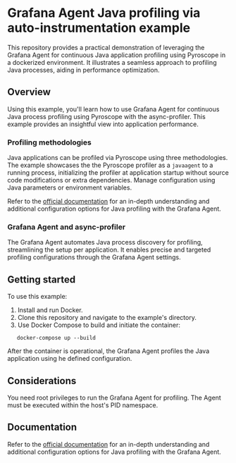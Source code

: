 # Grafana Agent Java profiling via auto-instrumentation example

This repository provides a practical demonstration of leveraging the Grafana Agent for continuous Java application profiling using Pyroscope in a dockerized environment. It illustrates a seamless approach to profiling Java processes, aiding in performance optimization.

## Overview

Using this example, you'll learn how to use Grafana Agent for continuous Java process profiling using Pyroscope with the async-profiler. This example provides an insightful view into application performance.

### Profiling methodologies

Java applications can be profiled via Pyroscope using three methodologies. The example showcases the the Pyroscope profiler as a `javaagent` to a running process, initializing the profiler at application startup without source code modifications or extra dependencies. Manage configuration using Java parameters or environment variables.

Refer to the [official documentation](https://grafana.com/docs/pyroscope/latest/configure-client/grafana-agent/java/) for an in-depth understanding and additional configuration options for Java profiling with the Grafana Agent.

### Grafana Agent and async-profiler

The Grafana Agent automates Java process discovery for profiling, streamlining the setup per application. It enables precise and targeted profiling configurations through the Grafana Agent settings.

## Getting started

To use this example:

1. Install and run Docker.
2. Clone this repository and navigate to the example's directory.
3. Use Docker Compose to build and initiate the container:

```shell
   docker-compose up --build
```

After the container is operational, the Grafana Agent profiles the Java application using he defined configuration.

## Considerations
You need root privileges to run the Grafana Agent for profiling. The Agent must be executed within the host's PID namespace.

## Documentation
Refer to the [official documentation](https://grafana.com/docs/pyroscope/latest/configure-client/grafana-agent/java/) for an in-depth understanding and additional configuration options for Java profiling with the Grafana Agent.